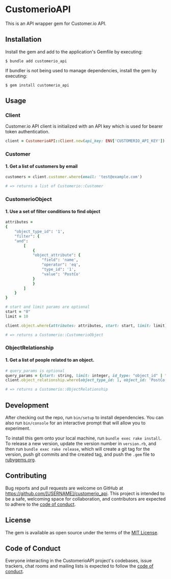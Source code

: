 # CustomerioAPI

This is an API wrapper gem for Customer.io API.

## Installation

Install the gem and add to the application's Gemfile by executing:

    $ bundle add customerio_api

If bundler is not being used to manage dependencies, install the gem by executing:

    $ gem install customerio_api

## Usage

### Client

Customer.io API client is initialized with an API key which is used for bearer token authentication.

```ruby
client = CustomerioAPI::Client.new(api_key: ENV['CUSTOMERIO_API_KEY'])
```

### Customer

#### 1. Get a list of customers by email

```ruby
customers = client.customer.where(email: 'test@example.com')

# => returns a list of Customerio::Customer
```

### CustomerioObject

#### 1. Use a set of filter conditions to find object

```ruby
attributes =
{
    "object_type_id": '1',
    "filter": {
    "and":
        [
            {
            "object_attribute": {
                "field": 'name',
                "operator": 'eq',
                "type_id": '1',
                "value": 'PostCo'
            }
            }
        ]
    }
}

# start and limit params are optional
start = "0"
limit = 10

client.object.where(attributes: attributes, start: start, limit: limit)

# => returns a Customerio::CustomerioObject
```

### ObjectRelationship

#### 1. Get a list of people related to an object.

```ruby
# query_params is optional
query_params = {start: string, limit: integer, id_type: "object_id" | "cio_object_id"}
client.object_relationship.where(object_type_id: 1, object_id: 'PostCo', query_params: query_params)

# => returns a Customerio::ObjectRelationship
```

## Development

After checking out the repo, run `bin/setup` to install dependencies. You can also run `bin/console` for an interactive prompt that will allow you to experiment.

To install this gem onto your local machine, run `bundle exec rake install`. To release a new version, update the version number in `version.rb`, and then run `bundle exec rake release`, which will create a git tag for the version, push git commits and the created tag, and push the `.gem` file to [rubygems.org](https://rubygems.org).

## Contributing

Bug reports and pull requests are welcome on GitHub at https://github.com/[USERNAME]/customerio_api. This project is intended to be a safe, welcoming space for collaboration, and contributors are expected to adhere to the [code of conduct](https://github.com/[USERNAME]/customerio_api/blob/master/CODE_OF_CONDUCT.md).

## License

The gem is available as open source under the terms of the [MIT License](https://opensource.org/licenses/MIT).

## Code of Conduct

Everyone interacting in the CustomerioAPI project's codebases, issue trackers, chat rooms and mailing lists is expected to follow the [code of conduct](https://github.com/[USERNAME]/customerio_api/blob/master/CODE_OF_CONDUCT.md).
